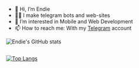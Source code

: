- 👋 Hi, I’m Endie
- 👨‍💻 I make telegram bots and web-sites
- 👀 I’m interested in Mobile and Web Development
- 📫 How to reach me: With my <a href="https://t.me/abbos_abdusattorov" target="_blank">Telegram</a> account

![Endie's GitHub stats](https://github-readme-stats.vercel.app/api?username=ImEndie&count_private=true&show_icons=true&theme=synthwave)

## 


[![Top Langs](https://github-readme-stats.vercel.app/api/top-langs/?username=ImEndie&theme=synthwave)](https://github.com/anuraghazra/github-readme-stats)

<!---
ImEndie/ImEndie is a ✨ special ✨ repository because its `README.md` (this file) appears on your GitHub profile.
You can click the Preview link to take a look at your changes.
--->

